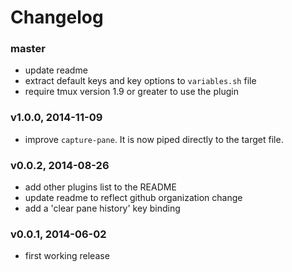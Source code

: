 # Changelog

### master
- update readme
- extract default keys and key options to `variables.sh` file
- require tmux version 1.9 or greater to use the plugin

### v1.0.0, 2014-11-09
- improve `capture-pane`. It is now piped directly to the target file.

### v0.0.2, 2014-08-26
- add other plugins list to the README
- update readme to reflect github organization change
- add a 'clear pane history' key binding

### v0.0.1, 2014-06-02

- first working release
